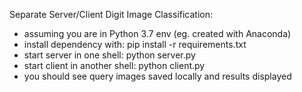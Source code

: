 Separate Server/Client Digit Image Classification:
- assuming you are in Python 3.7 env (eg. created with Anaconda)
- install dependency with: pip install -r requirements.txt 
- start server in one shell: python server.py
- start client in another shell: python client.py
- you should see query images saved locally and results displayed 

